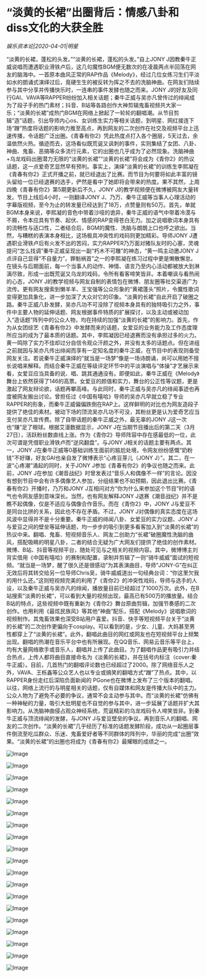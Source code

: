 # “淡黄的长裙”出圈背后：情感八卦和diss文化的大获全胜

*娱乐资本论|2020-04-01|明星*

“淡黄的长裙，蓬松的头发。”“淡黄的长裙，蓬松的头发。”自上JONY J因教秦牛正威说唱而遭遇职业滑铁卢后，这几句魔性BGM便无数次的在凌晨两点半回荡在网友的脑海中。一首原本曲风正常的RAP作品《Melody》，经过几位女练习生们平淡如水的朗诵式演绎过后，竟硬生生的被反转为挥之不去的洗脑神曲。在网友们陆续参与其中分享并传播快乐时，一连串的事件发酵也随之而来。JONY J的好友及同行GAI、VAVA等RAPPER纷纷加入相关话题；秦牛正威与吴亦凡曾传过的绯闻成为了段子手的热门素材；抖音、B站等各路创作大神剪辑鬼畜视频共大家一乐；“淡黄的长裙”成热门BGM在网络上掀起了一轮轮的翻唱潮。从节目剪辑“造”话题，引出导师内心os、女训练生实力等相关话题，到明星、网红接连下场“蹭”热度将话题的影响力推至高点，再到网友的二次创作在社交及视频平台上迅速传播，令话题广泛出圈。《青春有你2》凭此热度点打入各个圈层，5天过去，余温依然火热。循迹而去，这场看似既荒诞又讽刺的事件，实则集结了女团、八卦、神曲、鬼畜、恶搞等众多流行元素，它的出圈也几乎成为了必然现象。洗脑神曲+乌龙戏码出圈潜力无限的“淡黄的长裙”“淡黄的长裙”将会成为《青你2》的热议话题，这一点爱奇艺显然早有预判。事实上，演绎“淡黄的长裙”的训练生李熙凝在《青春有你2》正式开播之前，就已经退出了比赛。而节目为何要将如此丰富的镜头留给一位已经退赛的选手，俨然是看中了她即将会带来的热度。果不其然，上周四晚《青春有你2》第5期更新后不久，JONY J的教学视频便在微博被网友大量转发。节目上线后4小时，一则翻译JONY J、乃万、秦牛正威等当事人心理活动的字幕版视频，至今为止的转发量已经达到了18万，点赞量则有50万。首先，单就BGM本身来说，李熙凝的音色中带着沙哑的诡异，秦牛正威的语气中带着冷漠与不屑，令本应具有节奏、起伏、情感的RAP变得苍白无力。加之说唱歌词本身具有的流畅性与适口性，二者结合后，BGM的魔性、洗脑与朗朗上口也呼之欲出。当然，与糟糕的表演本身相比，这场极具冲突性的戏码则更加精彩。导师JONY J遭遇职业滑铁卢后有火发不出的苦闷，实力RAPPER乃万面对猪队友时的心塞，灵魂提问“怎么找调”秦牛正威呈现出一副“朽木不可雕”的神态，“黄一鸣主动邀JONY J点评自己显得“不自量力”，罪魁祸首”之一的李熙凝在练习过程中更是懒散懈怠。在镜头与后期面前，每一个当事人的动作、神情、语言乃至内心活动都被放大到淋漓尽致，形成一出既荒诞又乌龙的戏码，令所有看客啼笑皆非。本着嘲讽与看热闹的心态，JONY J的教学视频与网友自制的表情包在微博、朋友圈等社交渠道广为流传。更有网友搜索到懒羊羊、王宝强等公众形象的“黄裙蓬头”照片，令魔性歌词变得更加具象化，进一步加深了大众对它的印象。“淡黄的长裙”自此开启了破圈之路。秦牛正威八卦发酵，吴亦凡功不可没除了视频本身具有的独特吸引力之外，事件中主要人物的延伸话题、网友根据事件特质的扩展探讨，以及主动或被动加入“造话题”阵列中的公众人物，均在持续的加强“淡黄的长裙”的影响力。首先，作为从女团综艺《青春有你2》中发酵而来的话题，女爱豆的业务能力及工作态度理所应当的成为了最本质的话题。其中，李熙凝因已经退赛而没有承担过多的火力。黄一鸣除了实力不佳却过分自信令观众汗颜之外，并没有太多的话题点。但在进组之前就因与吴亦凡传出绯闻而享有一定知名度的秦牛正威，在节目中的表现则备受网友关注。若说秦牛正威演绎的“就当是一场梦”像是一场诗朗诵，尚可以用她不擅长说唱来解释。而结合秦牛正威在等级评定环节中的平淡演唱与“体操”才艺展示来看，女爱豆应当具备的说、唱、跳其通通没有。即便如此，秦牛正威在《Melody》舞台上依然获得了146的高票。女爱豆的颜值和实力，舞台的公正性等议题，更是激起了网友辩论欲，话题再攀高峰。与此同时，秦牛正威与吴亦凡的绯闻事迹也再度被网友搬出讨论。曾担任过《中国有嘻哈》导师的吴亦凡早就立稳了专业RAPPER的形象，而秦牛正威偏偏跌倒在RAP上。这样鲜明的对比也为网友造段子提供了绝佳的素材。被动下场的顶流吴亦凡功不可没，其粉丝更是认为爱奇艺应当支付吴亦凡宣传费。除了自带话题的秦牛正威之外，最无辜的JONY J这一次也“赚”足了眼球。根据艾漫数据显示，JONY J在当期节目播出后的第二天（3月27日），活跃粉丝数直线上涨。作为《青你2》导师阵容中存在感最低的一位，此次可谓是凭借职业滑铁卢而“逆风翻盘”。与JONY J相关的话题主要有两点。其一，JONY J在秦牛正威等0基础训练生面前的尴尬处境，令网友纷纷感慨“奶粉钱”不好赚，好友GAI也亲自发了微博表示“心疼豆芽儿（JONY J）”。其二，在一波“心疼潮”涌起的同时，关于JONY J参加《青春有你2》的争议也随之而来。此前，JONY J在参加《潮音战纪》时曾发表过“音乐人和偶像不一样”的言论。因没有想到节目中会有许多偶像艺人参加，分组结果也不如预期，因此退出比赛。《青春有你2》开播时，乃万和JONY J互相问对方“你为什么来参加这个节目”时的语气也令网友感到意味深长。当然，也有网友解释JONY J退赛《潮音战纪》并不是瞧不起偶像，仅是不适应与偶像合作音乐。而在《青你2》中，JONY J与爱豆不是同台比拼的关系，因此也不存在矛盾。不过，JONY J对偶像的真实态度在这场风波中显得并不是十分重要。秦牛正威的绯闻八卦、女爱豆的实力议题、JONY J与爱豆之间的壁垒等延伸话题，均一步步的吸引到更多看客加入到“淡黄的长裙”的热议中来。翻唱、鬼畜、短视频音乐人、网友二创助力“长裙”破圈魔性洗脑的曲风，搭配吸睛的明星八卦，二者的结合无疑为广大网友们提供了绝佳的创作素材。微博、B站、抖音等视频平台，随处可见与之相关的视频内容。其中，微博博主刘背实借用《中国有嘻哈》的赛制和配置，录制并剪辑了一则“骑牛威威”面试的短视频。“就当是一场梦，醒了很久还是很感动”为其表演曲目，导师“JONY-G”在纠正无效后将其转交给另一位导师Chris吴，骑牛威威道出一句经典台词：“你这里欠我的用什么还。”这则短视频完美的利用了《青你2》的冲突性戏码，导师与选手的人设，以及秦牛正威与吴亦凡的绯闻，播放量目前已经超过了1000万次。此外，在B站搜索“淡黄的长裙”，可以看到大量的视频出现，最高已有500万的播放量。结合B站的特点，这些视频中既有重新为《青你2》舞台原曲剪辑，加强节奏感的二次创作。也用利用《最炫民族风》等其他“神曲”配乐，搭配《Melody》说唱歌词的视频制作。其鬼畜效果也深受B站用户喜爱。抖音、快手等短视频平台关于“淡黄的长裙”的二次创作更偏向于cosplay。可以看到的是，少女、儿童、大妈甚至男性都穿上了“淡黄的长裙”。此外，翻唱此曲目的网红或网友也在短视频平台上频繁出现。翻唱的热潮在音乐平台中也有所展现。在QQ音乐、网易云音乐等平台上，均有大量网络歌手或音乐人，翻唱并上传了此曲目。为了翻唱作品更有吸引力并结合热点，上传人都将曲目直接命名为《淡黄的长裙》，并在括号内标注（cover:秦牛正威）。目前，几首热门的翻唱评论数也已经超过了2000。除了网络音乐人之外，VAVA、王栎鑫等公众艺人也以专业或搞笑的翻唱方式“蹭”了热点。其中，以RAPPER身份走红后深陷负面新闻的 PGone也在微博上发布了三个版本的翻唱。以往，网络上流行的与明星相关的话题，仅有自媒体和网友是传播大队中的主力。公众人物为了避免不必要的争议，通常不会主动参与其中。而“淡黄的长裙”仿佛有一种神秘的力量，吸引大批明星也不自觉的参与其中，进一步延展了话题并扩大其影响力。从洗脑神曲侵占观众神经系统，荒诞精彩的乌龙戏码令人啼笑皆非。到秦牛正威与顶流绯闻的发酵，与JONY J与爱豆壁垒的争议。再到音乐人的翻唱、网友的二次创作。“淡黄的长裙”几乎经历了标准的话题发酵阶段，成功从一起圈层事件倒流至吃瓜群众、乐迷、鬼畜爱好者等不同群体的阵列中，华丽的完成“出圈”效果。“淡黄的长裙”的出圈也将成为《青春有你2》最耀眼的成绩之一。

![Image](https://mmbiz.qpic.cn/mmbiz_jpg/bXYBmumSooCkegosA3UHMY0w40fvnf3iaz4a6Tz9xmhCYozuR8eiboj8STWBVtsuia6z2EowX0qBGz7XyiaGaicEaUw/?wx_fmt=jpeg)

![Image](https://mmbiz.qpic.cn/mmbiz_png/bXYBmumSooCkegosA3UHMY0w40fvnf3ia5as0pruSVD3Ko6MBqW8QBAoCiaEXficy7Mny0tUxKzrC6IqYnJbJoROA/?wx_fmt=png)

![Image](https://mmbiz.qpic.cn/mmbiz_gif/bXYBmumSooBibtdgIkTqcicn5fNTmkhpdYRAzOgRPDicF8oAMXncRgAPWeXncVo5bYcxxWC0YhAib84piaMOHbHNrHA/?wx_fmt=gif)

![Image](https://mmbiz.qpic.cn/mmbiz_jpg/bXYBmumSooCkegosA3UHMY0w40fvnf3ia92639HbhSEAuqPTbDeoSiaGNZic3UIic2VBmntiakG179KEAzTDel3V8Mg/?wx_fmt=jpeg)

![Image](https://mmbiz.qpic.cn/mmbiz_jpg/bXYBmumSooCkegosA3UHMY0w40fvnf3iaVLBwMePnlibpukCeHPgpiaqbRDvCyNfsQPQNTgxbGhJdrVbQZ2vxXhFw/?wx_fmt=jpeg)

![Image](https://mmbiz.qpic.cn/mmbiz_gif/bXYBmumSooBibtdgIkTqcicn5fNTmkhpdYRAzOgRPDicF8oAMXncRgAPWeXncVo5bYcxxWC0YhAib84piaMOHbHNrHA/?wx_fmt=gif)

![Image](https://mmbiz.qpic.cn/mmbiz_jpg/bXYBmumSooCkegosA3UHMY0w40fvnf3iaBTxcBak0kXicO2rAyqUzqR0yIhB4RyqrqMNYxcoQ53BlwaZInN9SrqA/?wx_fmt=jpeg)

![Image](https://mmbiz.qpic.cn/mmbiz_jpg/bXYBmumSooCkegosA3UHMY0w40fvnf3iacO59IDQtQqu0E60iajt44rgS0nHAp5p14GlicgIicbFg4ibp1mqayTgV3w/?wx_fmt=jpeg)

![Image](https://mmbiz.qpic.cn/mmbiz_jpg/bXYBmumSooCkegosA3UHMY0w40fvnf3iaX1MMYyhianMqfGG2bm6g0boAVrAp5IofLcazvfEmMQ1fGd2SPHWlYZg/?wx_fmt=jpeg)

![Image](https://mmbiz.qpic.cn/mmbiz_jpg/bXYBmumSooCkegosA3UHMY0w40fvnf3iafHfsxkfXeM2rQKM1qmmx9Dyh8kGuE6N7VcUmOyWEQ62OibDp8bGSSRw/?wx_fmt=jpeg)

![Image](https://mmbiz.qpic.cn/mmbiz_jpg/bXYBmumSooCkegosA3UHMY0w40fvnf3iahBtsznSNKiczH8NvkBLYfc8WnI9nicdgoJaTm0bXeGIic7ZusGqMNYciag/?wx_fmt=jpeg)

![Image](https://mmbiz.qpic.cn/mmbiz_gif/bXYBmumSooBibtdgIkTqcicn5fNTmkhpdYRAzOgRPDicF8oAMXncRgAPWeXncVo5bYcxxWC0YhAib84piaMOHbHNrHA/?wx_fmt=gif)

![Image](https://mmbiz.qpic.cn/mmbiz_jpg/bXYBmumSooCkegosA3UHMY0w40fvnf3iaibkPerxuAa35DbuibKiakYnlbV7ibd3QdOXSndz7Hx6YneVL7CNH3S8icvQ/?wx_fmt=jpeg)

![Image](https://mmbiz.qpic.cn/mmbiz_jpg/bXYBmumSooCkegosA3UHMY0w40fvnf3iaAYkFGDJS2yuibdEcrdz1kfhvQibVPa1HSSzicXbPU1bVWrIxkGq3LawcA/?wx_fmt=jpeg)

![Image](https://mmbiz.qpic.cn/mmbiz_jpg/bXYBmumSooCkegosA3UHMY0w40fvnf3iaMsraqoPicwgjCibKovDy7I4vfKgsOp2swibhaibSlI51swNbelgZJB4Gpw/?wx_fmt=jpeg)

![Image](https://mmbiz.qpic.cn/mmbiz_jpg/bXYBmumSooCkegosA3UHMY0w40fvnf3iaAS59RwkG15kZFtMxPVPVsfRCcQjbtia7W1yrjZnlj6s6AicV2u3qLH1Q/?wx_fmt=jpeg)

![Image](https://mmbiz.qpic.cn/mmbiz_jpg/bXYBmumSooCkegosA3UHMY0w40fvnf3ia5Yv6UP0AxtVTW8eLjzjux0wdQcMmKJNCLmO3podSibOpcuibTQOoMzqQ/?wx_fmt=jpeg)

![Image](https://mmbiz.qpic.cn/mmbiz_jpg/bXYBmumSooCkegosA3UHMY0w40fvnf3iadV696icnTF0WmLkFJiaT1ZKick9Kfp2adG4MiaD2ocqsPt8EMYibugia2Xug/?wx_fmt=jpeg)

![Image](https://mmbiz.qpic.cn/mmbiz_gif/bXYBmumSooCkegosA3UHMY0w40fvnf3ia89Kpa4oWHI9ibRL3dJIcqnYictCo4IsEEhiaRibiaeCd1Up5Nthfwic9yiaVQ/?wx_fmt=gif)

